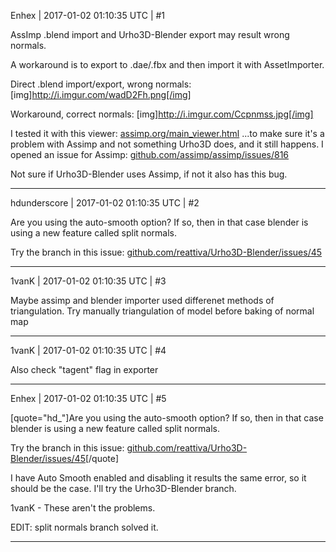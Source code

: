 Enhex | 2017-01-02 01:10:35 UTC | #1

AssImp .blend import and Urho3D-Blender export may result wrong normals.

A workaround is to export to .dae/.fbx and then import it with AssetImporter.

Direct .blend import/export, wrong normals:
[img]http://i.imgur.com/wadD2Fh.png[/img]

Workaround, correct normals:
[img]http://i.imgur.com/Ccpnmss.jpg[/img]

I tested it with this viewer: [assimp.org/main_viewer.html](http://www.assimp.org/main_viewer.html)
...to make sure it's a problem with Assimp and not something Urho3D does, and it still happens.
I opened an issue for Assimp:
[github.com/assimp/assimp/issues/816](https://github.com/assimp/assimp/issues/816)

Not sure if Urho3D-Blender uses Assimp, if not it also has this bug.

-------------------------

hdunderscore | 2017-01-02 01:10:35 UTC | #2

Are you using the auto-smooth option? If so, then in that case blender is using a new feature called split normals.

Try the branch in this issue: [github.com/reattiva/Urho3D-Blender/issues/45](https://github.com/reattiva/Urho3D-Blender/issues/45)

-------------------------

1vanK | 2017-01-02 01:10:35 UTC | #3

Maybe assimp and blender importer used differenet methods of triangulation. Try manually triangulation of model before baking of normal map

-------------------------

1vanK | 2017-01-02 01:10:35 UTC | #4

Also check "tagent" flag in exporter

-------------------------

Enhex | 2017-01-02 01:10:35 UTC | #5

[quote="hd_"]Are you using the auto-smooth option? If so, then in that case blender is using a new feature called split normals.

Try the branch in this issue: [github.com/reattiva/Urho3D-Blender/issues/45](https://github.com/reattiva/Urho3D-Blender/issues/45)[/quote]

I have Auto Smooth enabled and disabling it results the same error, so it should be the case.
I'll try the Urho3D-Blender branch.

1vanK - These aren't the problems.

EDIT:
split normals branch solved it.

-------------------------

